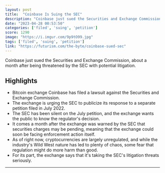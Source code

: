 ```yaml
---
layout: post
title:  "Coinbase Is Suing the SEC"
description: "Coinbase just sued the Securities and Exchange Commission, about a month after being threatened by the SEC with potential litigation."
date: "2023-04-28 00:53:50"
categories: ['filed', 'suing', 'petition']
score: 1290
image: "https://i.imgur.com/9p9tO99.jpg"
tags: ['filed', 'suing', 'petition']
link: "https://futurism.com/the-byte/coinbase-sued-sec"
---
```


Coinbase just sued the Securities and Exchange Commission, about a month after being threatened by the SEC with potential litigation.

## Highlights

- Bitcoin exchange Coinbase has filed a lawsuit against the Securities and Exchange Commission.
- The exchange is urging the SEC to publicize its response to a separate petition filed in July 2022.
- The SEC has been silent on the July petition, and the exchange wants the public to know the regulator's decision.
- It comes a month after the exchange was warned by the SEC that securities charges may be pending, meaning that the exchange could soon be facing enforcement action itself.
- As of right now, cryptocurrencies are largely unregulated, and while the industry's Wild West nature has led to plenty of chaos, some fear that regulation might do more harm than good.
- For its part, the exchange says that it's taking the SEC's litigation threats seriously.

---
